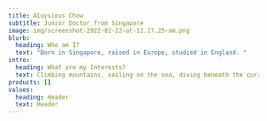```yaml
---
title: Aloysious Chow
subtitle: Junior Doctor from Singapore
image: img/screenshot-2022-02-22-at-12.17.25-am.png
blurb:
  heading: Who am I?
  text: "Born in Singapore, raised in Europe, studied in England. "
intro:
  heading: What are my Interests?
  text: Climbing mountains, sailing on the sea, diving beneath the currents.
products: []
values:
  heading: Header
  text: Header
---
```

